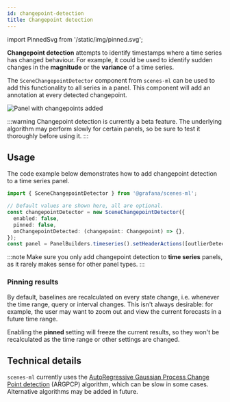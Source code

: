 ```yaml
---
id: changepoint-detection
title: Changepoint detection
---
```


import PinnedSvg from '/static/img/pinned.svg';

**Changepoint detection** attempts to identify timestamps where a time series has changed behaviour. For example, it could be used to identify sudden changes in the **magnitude** or the **variance** of a time series.

The `SceneChangepointDetector` component from `scenes-ml` can be used to add this functionality to all series in a panel. This component will add an annotation at every detected changepoint.

![Panel with changepoints added](/img/changepoints.png)

:::warning
Changepoint detection is currently a beta feature. The underlying algorithm may perform slowly for certain panels, so be sure to test it thoroughly before using it.
:::

## Usage

The code example below demonstrates how to add changepoint detection to a time series panel.

```ts
import { SceneChangepointDetector } from '@grafana/scenes-ml';

// Default values are shown here, all are optional.
const changepointDetector = new SceneChangepointDetector({
  enabled: false,
  pinned: false,
  onChangepointDetected: (changepoint: Changepoint) => {},
});
const panel = PanelBuilders.timeseries().setHeaderActions([outlierDetector]).build();
```

:::note
Make sure you only add changepoint detection to **time series** panels, as it rarely makes sense for other panel types.
:::

### Pinning results

By default, baselines are recalculated on every state change, i.e. whenever the time range, query or interval changes. This isn't always desirable: for example, the user may want to zoom out and view the current forecasts in a future time range.

Enabling the **pinned <PinnedSvg className="ml-icon" />** setting will freeze the current results, so they won't be recalculated as the time range or other settings are changed.

## Technical details

`scenes-ml` currently uses the [AutoRegressive Gaussian Process Change Point detection][argpcp] (ARGPCP) algorithm, which can be slow in some cases. Alternative algorithms may be added in future.

[argpcp]: https://redpoll.ai/blog/changepoint/#autoregressive-gaussian-process-change-point-detector-argpcp
